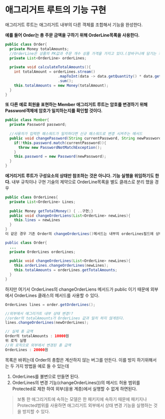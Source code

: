 # 애그리거트 루트의 기능 구현 
애그리거트 루트는 애그리거트 내부의 다른 객체를 조합해서 기능을 완성한다. 

**예를 들어 Order는 총 주문 금액을 구하기 위해 OrderLine목록을 사용한다.**
```java
public class Order{
  private Money totalAmounts;
  //OrderLine은 상품의 PK값과 주문 개수 상품 가격을 가지고 있다.(장바구니에 담기는 개별 객체)
  private List<OrderLine> orderLines;
  
  private void calculateTotalAmounts(){
    int totalAmount = orderLines.stream()
                        .mapToInt(data -> data.getQuantity() * data.getPrice())
                        .sum();
    this.totalAmounts = new Money(totalAmount);
  }
}
```
**또 다른 예로 회원을 표현하는 Member 애그리거트 루트는 암호를 변경하기 위해 Password객체에 암호가 일치하는지를 확인할 것이다.**

```java
public class Member{
  private Password password;
  
  //사용자가 입력한 패스워드가 일치하다면 신규 패스워드로 변경 시켜주는 메서드
  public void changePassword(String currentPassword, String newPassword){
    if(!this.password.match(currentPassword)){
      throw new PasswordNotMatchException();
    } 
    this.password = new Password(newPassword);
  }
}
```

**에거리거트 루트가 구성요소의 상태만 참조하는 것은 아니다. 기능 실행을 위임하기도 한다.** 
내부 규칙이나 구현 기술의 제약으로 OrderLine목록을 별도 클래스로 분리 했을 경우

```java
public class OrderLines{
  private List<OrderLine> Lines;
  
  public Money getTotalMoney() { ..구현;}
  public void changeOrderLiens(List<OrderLine> newLines){
    this.lines = newLines
  }
}
이 같은 경우 기존 Order의 changeOrderLines()메서드는 내부의 orderLines필드에 상태 변경을 위임하는 방식으로 기능을 구현한다.

public class Order{
  ...
  private OrderLines orderLines;
  
  public void changeOrderLines(List<OrderLine> newLines){
    this.orderLines.changeOrderLines(newLines);
    this.totalAmounts = orderLines.getTotalAmounts;
  }
}
```
하지만 여기서 OrderLines의 changeOrderLiens 메서드가 public 이기 때문에 외부에서 OrderLines 클래스의 메서드를 사용할 수 있다.

```java
OrderLines lines = order.getOrderLines();

//외부에서 애그리거트 내부 상태 변경!?
//order의 totalAmounts가 OrderLines 값과 일치 하지 않게된다.
lines.changeOrderLines(newOrderLines);

// 실제 총 금액 
Order의 totalAmounts : 10000원
위 로직 실행
//위 로직으로 외부에서 변경된 총 급액
OrderLines : 20000원
```
목록은 바뀌는데 Order의 총합은 계산하지 않는 버그를 만든다. 이를 방지 하기위해서는 두 가지 방법을 예로 들 수 있는데 
1. OrderLines를 불변으로 만들면 된다.
2. OrderLines의 변경 기능(changeOrderLines())의 메서드 허용 범위를 Protected로 제한 하여 외부(응용 계층)에서 실행할 수 없게 하면된다.
> 보통 한 애그리거트에 속하는 모델은 한 패키지에 속하기 때문에 패키지나 Protected범위를 사용하면 애그리거트 외부에서 상태 변경 기능을 실행하는 것을 방지할 수 있다.

